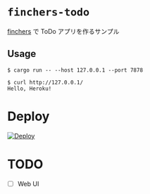 # `finchers-todo`

[finchers] で ToDo アプリを作るサンプル

[finchers]: https://github.com/finchers-rs/finchers

## Usage

```command
$ cargo run -- --host 127.0.0.1 --port 7878
```

```command
$ curl http://127.0.0.1/
Hello, Heroku!
```
# Deploy

[![Deploy](https://www.herokucdn.com/deploy/button.png)](https://heroku.com/deploy)

# TODO
- [ ] Web UI


